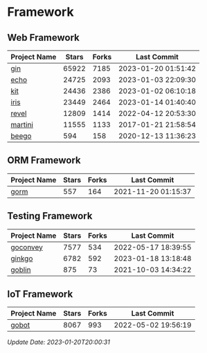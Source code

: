 # Framework

## Web Framework
| Project Name | Stars | Forks | Last Commit |
| ------------ | ----- | ----- | ----------- |
| [gin](https://github.com/gin-gonic/gin) | 65922 | 7185 | 2023-01-20 01:51:42 |
| [echo](https://github.com/labstack/echo) | 24725 | 2093 | 2023-01-03 22:09:30 |
| [kit](https://github.com/go-kit/kit) | 24436 | 2386 | 2023-01-02 06:10:18 |
| [iris](https://github.com/kataras/iris) | 23449 | 2464 | 2023-01-14 01:40:40 |
| [revel](https://github.com/revel/revel) | 12809 | 1414 | 2022-04-12 20:53:30 |
| [martini](https://github.com/go-martini/martini) | 11555 | 1133 | 2017-01-21 21:58:54 |
| [beego](https://github.com/astaxie/beego) | 594 | 158 | 2020-12-13 11:36:23 |

## ORM Framework
| Project Name | Stars | Forks | Last Commit |
| ------------ | ----- | ----- | ----------- |
| [gorm](https://github.com/jinzhu/gorm) | 557 | 164 | 2021-11-20 01:15:37 |

## Testing Framework
| Project Name | Stars | Forks | Last Commit |
| ------------ | ----- | ----- | ----------- |
| [goconvey](https://github.com/smartystreets/goconvey) | 7577 | 534 | 2022-05-17 18:39:55 |
| [ginkgo](https://github.com/onsi/ginkgo) | 6782 | 592 | 2023-01-18 13:18:48 |
| [goblin](https://github.com/franela/goblin) | 875 | 73 | 2021-10-03 14:34:22 |

## IoT Framework
| Project Name | Stars | Forks | Last Commit |
| ------------ | ----- | ----- | ----------- |
| [gobot](https://github.com/hybridgroup/gobot) | 8067 | 993 | 2022-05-02 19:56:19 |

*Update Date: 2023-01-20T20:00:31*